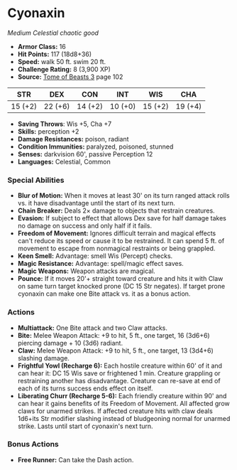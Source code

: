 # Cyonaxin

*Medium* *Celestial* *chaotic good*

- **Armor Class:** 16
- **Hit Points:** 117 (18d8+36)
- **Speed:** walk 50 ft. swim 20 ft.
- **Challenge Rating:** 8 (3,900 XP)
- **Source:** [Tome of Beasts 3](https://koboldpress.com/kpstore/product/tome-of-beasts-3-for-5th-edition/) page 102

| STR | DEX | CON | INT | WIS | CHA |
| --- | --- | --- | --- | --- | --- |
| 15 (+2) | 22 (+6) | 14 (+2) | 10 (+0) | 15 (+2) | 19 (+4) |

- **Saving Throws**: Wis +5, Cha +7
- **Skills:** perception +2
- **Damage Resistances:** poison, radiant
- **Condition Immunities:** paralyzed, poisoned, stunned
- **Senses:** darkvision 60', passive Perception 12
- **Languages:** Celestial, Common

### Special Abilities

- **Blur of Motion:** When it moves at least 30' on its turn ranged attack rolls vs. it have disadvantage until the start of its next turn.
- **Chain Breaker:** Deals 2× damage to objects that restrain creatures.
- **Evasion:** If subject to effect that allows Dex save for half damage takes no damage on success and only half if it fails.
- **Freedom of Movement:** Ignores difficult terrain and magical effects can't reduce its speed or cause it to be restrained. It can spend 5 ft. of movement to escape from nonmagical restraints or being grappled.
- **Keen Smell:** Advantage: smell Wis (Percept) checks.
- **Magic Resistance:** Advantage: spell/magic effect saves.
- **Magic Weapons:** Weapon attacks are magical.
- **Pounce:** If it moves 20'+ straight toward creature and hits it with Claw on same turn target knocked prone (DC 15 Str negates). If target prone cyonaxin can make one Bite attack vs. it as a bonus action.

### Actions

- **Multiattack:** One Bite attack and two Claw attacks.
- **Bite:** Melee Weapon Attack: +9 to hit, 5 ft., one target, 16 (3d6+6) piercing damage + 10 (3d6) radiant.
- **Claw:** Melee Weapon Attack: +9 to hit, 5 ft., one target, 13 (3d4+6) slashing damage.
- **Frightful Yowl (Recharge 6):** Each hostile creature within 60' of it and can hear it: DC 15 Wis save or frightened 1 min. Creature grappling or restraining another has disadvantage. Creature can re-save at end of each of its turns success ends effect on itself.
- **Liberating Churr (Recharge 5-6):** Each friendly creature within 90' and can hear it gains benefits of its Freedom of Movement. All affected grow claws for unarmed strikes. If affected creature hits with claw deals 1d6+its Str modifier slashing instead of bludgeoning normal for unarmed strike. Lasts until start of cyonaxin's next turn.

### Bonus Actions

- **Free Runner:** Can take the Dash action.


